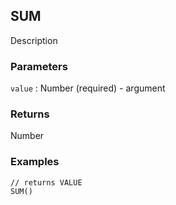 ## SUM

Description

### Parameters
`value` : Number (required) - argument

### Returns
Number

### Examples
```
// returns VALUE
SUM()
```